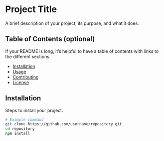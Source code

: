 # Project Title

A brief description of your project, its purpose, and what it does.

## Table of Contents (optional)

If your README is long, it’s helpful to have a table of contents with links to the different sections.

- [Installation](#installation)
- [Usage](#usage)
- [Contributing](#contributing)
- [License](#license)

## Installation

Steps to install your project.

```bash
# Example command
git clone https://github.com/username/repository.git
cd repository
npm install

